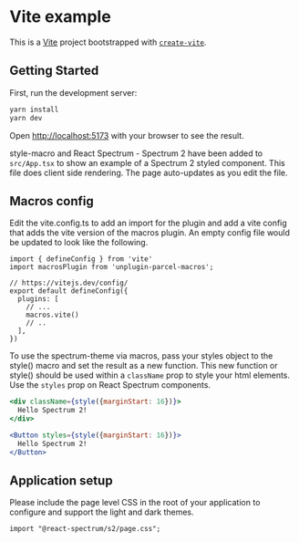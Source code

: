 # Vite example

This is a [Vite](https://vitejs.dev/) project bootstrapped with [`create-vite`](https://github.com/vitejs/vite/tree/main/packages/create-vite).

## Getting Started

First, run the development server:

```bash
yarn install
yarn dev
```

Open [http://localhost:5173](http://localhost:5173) with your browser to see the result.

style-macro and React Spectrum - Spectrum 2 have been added to `src/App.tsx` to show an example of a Spectrum 2 styled component. This file does client side rendering. The page auto-updates as you edit the file.

## Macros config

Edit the vite.config.ts to add an import for the plugin and add a vite config that adds the vite version of the macros plugin. An empty config file would be updated to look like the following.

```
import { defineConfig } from 'vite'
import macrosPlugin from 'unplugin-parcel-macros';

// https://vitejs.dev/config/
export default defineConfig({
  plugins: [
    // ...
    macros.vite()
    // ..
  ],
})
```

To use the spectrum-theme via macros, pass your styles object to the style() macro and set the result as a new function. This new function or style() should be used within a `className` prop to style your html elements. Use the `styles` prop on React Spectrum components.

```jsx
<div className={style({marginStart: 16})}>
  Hello Spectrum 2!
</div>
```

```jsx
<Button styles={style({marginStart: 16})}>
  Hello Spectrum 2!
</Button>
```

## Application setup

Please include the page level CSS in the root of your application to configure and support the light and dark themes.

```
import "@react-spectrum/s2/page.css";
```
